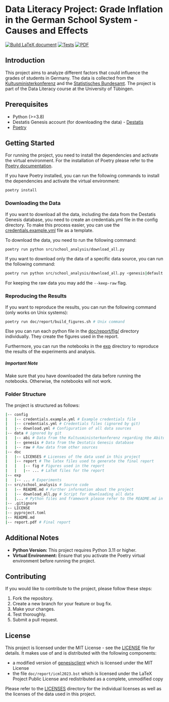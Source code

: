 # Data Literacy Project: Grade Inflation in the German School System - Causes and Effects

[![Build LaTeX document](https://github.com/KarylReyne/DataLiteracyWS23/actions/workflows/build-pdf.yml/badge.svg)](https://github.com/KarylReyne/DataLiteracyWS23/actions/workflows/build-pdf.yml) [![Tests](https://github.com/KarylReyne/DataLiteracyWS23/actions/workflows/python-app.yml/badge.svg)](https://github.com/KarylReyne/DataLiteracyWS23/actions/workflows/python-app.yml) [![PDF](https://img.shields.io/badge/PDF-Download-blue)](https://github.com/KarylReyne/DataLiteracyWS23/blob/main/report.pdf)

## Introduction

This project aims to analyze different factors that could influence the grades of students in Germany. The data is collected from the [Kultusministerkonferenz](https://www.kmk.org/dokumentation-statistik/statistik/schulstatistik/abiturnoten.html) and the [Statistisches Bundesamt](https://www.destatis.de/DE/Themen/Gesellschaft-Umwelt/Bildung-Forschung-Kultur/Schulen/Publikationen/Downloads-Schulen/schueler-schularten-2180320197004.pdf?__blob=publicationFile). The project is part of the Data Literacy course at the University of Tübingen.

## Prerequisites

- Python (>=3.8)
- Destatis Genesis account (for downloading the data) - [Destatis](https://www-genesis.destatis.de/genesis/online)
- [Poetry](https://python-poetry.org/docs/#installation)

## Getting Started

For running the project, you need to install the dependencies and activate the virtual environment. For the installation of Poetry please refer to the [Poetry documentation](https://python-poetry.org/docs/#installation).

If you have Poetry installed, you can run the following commands to install the dependencies and activate the virtual environment:

```bash
poetry install
```

### Downloading the Data

If you want to download all the data, including the data from the Destatis Genesis database, you need to create an credentials.yml file in the config directory. To make this process easier, you can use the [credentials.example.yml](config/credentials.example.yml) file as a template.

To download the data, you need to run the following command:

```bash
poetry run python src/school_analysis/download_all.py
```

If you want to download only the data of a specific data source, you can run the following command:

```bash
poetry run python src/school_analysis/download_all.py <genesis|default|abi>
```

For keeping the raw data you may add the `--keep-raw` flag.

### Reproducing the Results

If you want to reproduce the results, you can run the following command (only works on Unix systems):

```bash
poetry run doc/report/build_figures.sh # Unix command
```

Else you can run each python file in the [doc/report/fig/](doc/report/fig) directory individually. They create the figures used in the report.

Furthermore, you can run the notebooks in the [exp](exp) directory to reproduce the results of the experiments and analysis.

##### Important Note

Make sure that you have downloaded the data before running the notebooks. Otherwise, the notebooks will not work.

### Folder Structure

The project is structured as follows:

```bash
|-- config
|   |-- credentials.example.yml # Example credentials file
|   |-- credentials.yml # Credentials files (ignored by git)
|   |-- download.yml # Configuration of all data sources
|-- data # ignored by git
|   |-- abi # Data from the Kultusministerkonferenz regarding the Abitur
|   |-- genesis # Data from the Destatis Genesis database
|   |-- raw # Raw data from other sources
|-- doc
|   |-- LICENSES # Licenses of the data used in this project
|   |-- report # The latex files used to generate the final report
|   |   |-- fig # Figures used in the report
|   |   |-- ... # LaTeX files for the report
|-- exp 
|   |-- ... # Experiments
|-- src/school_analysis # Source code
|   |-- README.md # Further information about the project
|   |-- download_all.py # Script for downloading all data
|   |... # Python files and framework please refer to the README.md in the src directory
|-- .gitignore
|-- LICENSE
|-- pyproject.toml
|-- README.md
|-- report.pdf # Final report
```

## Additional Notes

- **Python Version:** This project requires Python 3.11 or higher.
- **Virtual Environment:** Ensure that you activate the Poetry virtual environment before running the project.

## Contributing

If you would like to contribute to the project, please follow these steps:

1. Fork the repository.
2. Create a new branch for your feature or bug fix.
3. Make your changes.
4. Test thoroughly.
5. Submit a pull request.

## License

This project is licensed under the MIT License - see the [LICENSE](LICENSE) file for details. It makes use of and is distributed with the following components:
 - a modified version of [genesisclient](https://github.com/marians/genesisclient) which is licensed under the MIT License
 - the file `doc/report/icml2023.bst` which is licensed under the LaTeX Project Public License and redistributed as a complete, unmodified copy
 
Please refer to the [LICENSES](doc/LICENSES) directory for the individual licenses as well as the licenses of the data used in this project.
